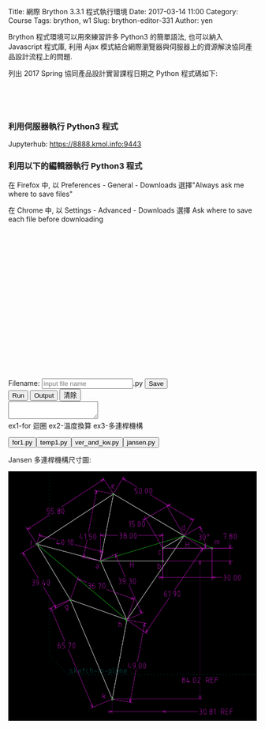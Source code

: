 Title: 網際 Brython 3.3.1 程式執行環境 
Date: 2017-03-14 11:00
Category: Course
Tags: brython, w1
Slug: brython-editor-331
Author: yen

Brython 程式環境可以用來練習許多 Python3 的簡單語法, 也可以納入 Javascript 程式庫, 利用 Ajax 模式結合網際瀏覽器與伺服器上的資源解決協同產品設計流程上的問題.

<!-- PELICAN_END_SUMMARY -->

<!-- 導入 FileSaver 與 filereader -->
<script type="text/javascript" src="./../ace/FileSaver.min.js"></script>
<script type="text/javascript" src="./../ace/filereader.js"></script>

<!-- 導入最新版的 Brython 標準程式庫 3.3.1 -->
<script type="text/javascript" src="./../data/Brython-3.3.1/brython.js">
</script>

<script type="text/javascript" src="./../data/Brython-3.3.1/brython_stdlib.js">
</script>

<!-- 啟動 Brython 時, 設定 pythonpath 為 data/py, 並將 script1.py 放入, 以便取代 3.2.9 之前版本的 script id 導入 -->
<script>
window.onload=function(){
brython({debug:1, pythonpath:['./../data/py']});
}
</script>

<!-- 以下執行 Brython 程式 -->

列出 2017 Spring 協同產品設計實習課程日期之 Python 程式碼如下:

<pre class="brush: python">
<div id="cal2"></div>
<script type="text/python3">
from browser import document, html
import calendar
import locale

cal2 = document["cal2"]

def getClassdate(year=2017, startM=2, startD=20, w=0, note=""):
    # w=0 表示課程排在星期一
    # startM 表示開學月份, startD 表示開學日
    # note 為課程初始告示
    # default calendar MONDAY is the first day of the week
    # 每學期共有 18 週
    totalW = 18
    count = 0
    # output = "2017 Spring 2bCD (三) 08:10-12:00 各週上課日期: "
    output = note + html.BR()
    # 若必須全年搜尋則 7 改為 12, 但是因為只有 18 週, 因此邏輯要修改讓程式較快結束
    for month in range(startM, 7):
        monthArray = calendar.monthcalendar(2017, month)
        for week in range(len(monthArray)):
            weekArray = monthArray[week]
            # 只需要列出星期 (w+1)
            if weekArray[w] != 0:
                if month == startM:
                    if weekArray[w] > startD:
                        count += 1
                        if count <= totalW:
                            if month == 3 and weekArray[w] == 31:
                                output += "w"+str(count)+"-"+ str(month)+ "/" + str(weekArray[w]) + "(放假), "
                            else:
                                output += "w"+str(count)+"-"+ str(month)+ "/" + str(weekArray[w]) + ", "
                else:
                    count += 1
                    if count <=  totalW:
                        if month == 3 and weekArray[w] == 31:
                            output += "w"+str(count)+"-"+ str(month)+ "/" + str(weekArray[w]) + "(放假), "
                        else:
                            output += "w"+str(count)+"-"+ str(month)+ "/" + str(weekArray[w]) + ", "
    cal2 <= output

# 2b 協同產品設計實習 (三 w=2)
getClassdate(year=2017, startM=2, startD=20, w=2, note="2017 Spring 2bCD (三) 08:10-12:00 各週上課日期: ")
cal2 <= html.BR() + html.BR()
# 2a 協同產品設計實習 (四 w=3)
getClassdate(year=2017, startM=2, startD=20, w=3, note="2017 Spring 2aCD (四) 08:10-12:00 各週上課日期: ")
cal2 <= html.BR() + html.BR()
# 1a 網際內容管理 (五 w=4)
getClassdate(year=2017, startM=2, startD=20, w=4, note="2017 Spring 1aWCM (五) 13:20-16:10 各週上課日期: ")
cal2 <= html.BR() + html.BR()
# VE1a 網際內容管理 (五 w=4)
getClassdate(year=2017, startM=2, startD=20, w=4, note="2017 Spring VE1aCP (五) 18:30-20:00 各週上課日期: ")
cal2 <= html.BR() + html.BR()
</script>
</pre>

### 利用伺服器執行 Python3 程式

Jupyterhub: <a href="https://8888.kmol.info:9443">https://8888.kmol.info:9443</a>

### 利用以下的編輯器執行 Python3 程式

在 Firefox 中, 以 Preferences - General - Downloads 選擇"Always ask me where to save files"

在 Chrome 中, 以 Settings - Advanced - Downloads 選擇 Ask where to save each file before downloading

<script src="./../ace/ace.js" type="text/javascript" charset="utf-8"></script>
<script src="./../ace/ext-language_tools.js" type="text/javascript" charset="utf-8"></script>
<script src="./../ace/mode-python3.js" type="text/javascript" charset="utf-8"></script>
<script src="./../ace/snippets/python.js" type="text/javascript" charset="utf-8"></script>
<!-- 請注意, 這裡使用 Javascript 將 localStorage["py_src"] 中存在近端瀏覽器的程式碼, 由使用者決定存檔名稱-->
<script type="text/javascript">
function doSave(){
    var blob = new Blob([localStorage["py_src"]], {type: "text/plain;charset=utf-8"});
    filename = document.getElementById('filename').value
    saveAs(blob, filename+".py");
}
</script>

<!-- 請注意 Brython 3.3.0 之後的版本, 已經不能使用 script id 模式導入, 改用 pythonpath 中的 script1.py 供後續導入 -->

<script type="text/python3" id="script1">
import sys
import time
import traceback
import javascript

from browser import document as doc, window, alert

has_ace = True
try:
    editor = window.ace.edit("editor")
    session = editor.getSession()
    session.setMode("ace/mode/python")

    editor.setOptions({
     'enableLiveAutocompletion': True,
     'enableSnippets': True,
     'highlightActiveLine': False,
     'highlightSelectedWord': True
    })
except:
    from browser import html
    editor = html.TEXTAREA(rows=20, cols=70)
    doc["editor"] <= editor
    def get_value(): return editor.value
    def set_value(x):editor.value = x
    editor.getValue = get_value
    editor.setValue = set_value
    has_ace = False

if hasattr(window, 'localStorage'):
    from browser.local_storage import storage
else:
    storage = None

def reset_src():
    if storage is not None and "py_src" in storage:
        editor.setValue(storage["py_src"])
    else:
        editor.setValue('for i in range(10):\n\tprint(i)')
    editor.scrollToRow(0)
    editor.gotoLine(0)

def reset_src_area():
    if storage and "py_src" in storage:
        editor.value = storage["py_src"]
    else:
        editor.value = 'for i in range(10):\n\tprint(i)'

class cOutput:

    def __init__(self,target):
        self.target = doc[target]
    def write(self,data):
        self.target.value += str(data)
        

#if "console" in doc:
sys.stdout = cOutput("console")
sys.stderr = cOutput("console")

def to_str(xx):
    return str(xx)

info = sys.implementation.version
doc['version'].text = 'Brython %s.%s.%s' % (info.major, info.minor, info.micro)

output = ''

def show_console(ev):
    doc["console"].value = output
    doc["console"].cols = 60
    doc["console"].rows = 10

# load a Python script
def load_script(evt):
    _name = evt.target.value + '?foo=%s' % time.time()
    editor.setValue(open(_name).read())

# run a script, in global namespace if in_globals is True
def run(*args):
    global output
    doc["console"].value = ''
    src = editor.getValue()
    if storage is not None:
       storage["py_src"] = src

    t0 = time.perf_counter()
    try:
        #ns = {'__name__':'__main__'}
        ns = {'__name__':'editor'}
        exec(src, ns)
        state = 1
    except Exception as exc:
        traceback.print_exc(file=sys.stderr)
        state = 0
    output = doc["console"].value

    print('<completed in %6.2f ms>' % ((time.perf_counter() - t0) * 1000.0))
    return state

if has_ace:
    reset_src()
else:
    reset_src_area()
    
def clear_console(ev):
    doc["console"].value = ""

doc['run'].bind('click',run)
doc['show_console'].bind('click',show_console)
doc['clear_console'].bind('click',clear_console)
</script>

<div id="version"></div>
<div id="editor" style="width:600px;height:300px;"></div>

<!-- 以下的表單與按鈕與前面的 Javascript doSave 函式以及 FileSaver.min.js 互相配合 -->

<form>
    <label>Filename: <input type="text" id="filename" placeholder="input file name"/>.py</label>
    <input type="submit" value="Save" onclick="doSave();"/>
</form>
<button id="run">Run</button>
<button id="show_console">Output</button>
<button id="clear_console">清除</button>
<div style="width:100%;height:100%;">
<textarea id="console" autocomplete="off"></textarea>
</div>
<div id="common"></div>

<script type="text/python3">
from browser import document as doc
import script1

def ex1(ev):
    script1.editor.setValue('''#ex1 簡單的 for 迴圈範例
    for i in range(10):
        print(i)
    ''')
    script1.editor.scrollToRow(0)
    script1.editor.gotoLine(0)
doc['ex1'].bind('click',ex1)
</script><a id="ex1">ex1</a>-for 迴圈

<script type="text/python3">
from browser import document as doc
import script1

def ex2(ev):
    script1.editor.setValue('''#溫度轉換程式
from browser import document as doc

# 因為此函式與滑鼠互動, 需要 event 當作輸入
def convTemp():
    mystring = ""
    cdegree = input("請輸入攝氏溫度:")
    fdegree = float(cdegree)*9/5 + 32
    output_string = "攝氏 " + str(cdegree) + "度=華氏 " + str(fdegree) + "度" 
    # 利用 print() 將轉換結果送到 console 區
    print(output_string)

#直接呼叫 convTemp() 執行
convTemp()
    ''')
    script1.editor.scrollToRow(0)
    script1.editor.gotoLine(0)
doc['ex2'].bind('click',ex2)
</script><a id="ex2">ex2</a>-溫度換算

<script type="text/python3">
from browser import document as doc
import script1

def ex3(ev):
    script1.editor.setValue('''#jansen 多連桿機構驗算
from math import pi, cos, sin, sqrt, acos

radian = 180/pi
degree = pi/180

#PLAP
def plap(ax, ay, ac, bac, bx, by, ccw):
    if ccw == 1:
        cx= ac*cos(bac - acos((ax**2 - 2*ax*bx + ay**2 - 2*ay*by + bx**2 + by**2 + abs(ax - bx)**2 - abs(ay - by)**2)/(2*sqrt(ax**2 - 2*ax*bx + ay**2 - 2*ay*by + bx**2 + by**2)*abs(ax - bx)))) + ax 
        cy= ac*sin(bac - acos((ax**2 - 2*ax*bx + ay**2 - 2*ay*by + bx**2 + by**2 + abs(ax - bx)**2 - abs(ay - by)**2)/(2*sqrt(ax**2 - 2*ax*bx + ay**2 - 2*ay*by + bx**2 + by**2)*abs(ax - bx)))) + ay
    else:
        cx= ac*cos(bac + acos((ax**2 - 2*ax*bx + ay**2 - 2*ay*by + bx**2 + by**2 + abs(ax - bx)**2 - abs(ay - by)**2)/(2*sqrt(ax**2 - 2*ax*bx + ay**2 - 2*ay*by + bx**2 + by**2)*abs(ax - bx)))) + ax 
        cy= ac*sin(bac + acos((ax**2 - 2*ax*bx + ay**2 - 2*ay*by + bx**2 + by**2 + abs(ax - bx)**2 - abs(ay - by)**2)/(2*sqrt(ax**2 - 2*ax*bx + ay**2 - 2*ay*by + bx**2 + by**2)*abs(ax - bx)))) + ay
    return cx, cy

#PLLP
def pllp(ax, ay, ac, cb, bx, by, cw):
    if cw == 1:
        cx =  -((ay - by)*(-ac**2*ay + ac**2*by + ax**2*ay + ax**2*by - 2*ax*ay*bx - 2*ax*bx*by + ay**3 - ay**2*by + ay*bx**2 - ay*by**2 + ay*cb**2 + bx**2*by + by**3 - by*cb**2 - sqrt((-ac**2 + 2*ac*cb + ax**2 - 2*ax*bx + ay**2 - 2*ay*by + bx**2 + by**2 - cb**2)*(ac**2 + 2*ac*cb - ax**2 + 2*ax*bx - ay**2 + 2*ay*by - bx**2 - by**2 + cb**2))*(ax - bx)) + (ac**2 - ax**2 - ay**2 + bx**2 + by**2 - cb**2)*(ax**2 - 2*ax*bx + ay**2 - 2*ay*by + bx**2 + by**2))/(2*(ax - bx)*(ax**2 - 2*ax*bx + ay**2 - 2*ay*by + bx**2 + by**2))
        cy =  (-ac**2*ay + ac**2*by + ax**2*ay + ax**2*by - 2*ax*ay*bx - 2*ax*bx*by + ay**3 - ay**2*by + ay*bx**2 - ay*by**2 + ay*cb**2 + bx**2*by + by**3 - by*cb**2 + sqrt((-ac**2 + 2*ac*cb + ax**2 - 2*ax*bx + ay**2 - 2*ay*by + bx**2 + by**2 - cb**2)*(ac**2 + 2*ac*cb - ax**2 + 2*ax*bx - ay**2 + 2*ay*by - bx**2 - by**2 + cb**2))*(-ax + bx))/(2*(ax**2 - 2*ax*bx + ay**2 - 2*ay*by + bx**2 + by**2))
    else:
        cx =  -((ay - by)*(-ac**2*ay + ac**2*by + ax**2*ay + ax**2*by - 2*ax*ay*bx - 2*ax*bx*by + ay**3 - ay**2*by + ay*bx**2 - ay*by**2 + ay*cb**2 + bx**2*by + by**3 - by*cb**2 + sqrt((-ac**2 + 2*ac*cb + ax**2 - 2*ax*bx + ay**2 - 2*ay*by + bx**2 + by**2 - cb**2)*(ac**2 + 2*ac*cb - ax**2 + 2*ax*bx - ay**2 + 2*ay*by - bx**2 - by**2 + cb**2))*(ax - bx)) + (ac**2 - ax**2 - ay**2 + bx**2 + by**2 - cb**2)*(ax**2 - 2*ax*bx + ay**2 - 2*ay*by + bx**2 + by**2))/(2*(ax - bx)*(ax**2 - 2*ax*bx + ay**2 - 2*ay*by + bx**2 + by**2))
        cy =  (-ac**2*ay + ac**2*by + ax**2*ay + ax**2*by - 2*ax*ay*bx - 2*ax*bx*by + ay**3 - ay**2*by + ay*bx**2 - ay*by**2 + ay*cb**2 + bx**2*by + by**3 - by*cb**2 + sqrt((-ac**2 + 2*ac*cb + ax**2 - 2*ax*bx + ay**2 - 2*ay*by + bx**2 + by**2 - cb**2)*(ac**2 + 2*ac*cb - ax**2 + 2*ax*bx - ay**2 + 2*ay*by - bx**2 - by**2 + cb**2))*(ax - bx))/(2*(ax**2 - 2*ax*bx + ay**2 - 2*ay*by + bx**2 + by**2))
    return cx, cy

ax = -38
ay = 0
# b 為原點
bx = 0
by = 0
cx = 0
cy = 7.8
# m 為配合 PLAP 新增固定點
mx = 30
my = 7.8
# dcm ccw 方向角度
dcm = 30*degree
cd = 15
# 三角形 dcm 為 ccw plap d=(a, cd, dcm, m)
dx, dy = plap(cx, cy, cd, dcm, mx, my, ccw=1)
print("dx=", dx, "dy=", dy)
# 三角形 aed 為 cw pllp e=(a, ae, ed, d)
ae = 41.5
ed = 50
ex, ey = pllp(ax, ay, ae, ed, dx, dy, cw=1)
print("ex=", ex, "ey=", ey)
# 三角形 afe 為 cw pllp f=(a, af, fe, e)
af = 40.1
fe = 55.8
fx, fy = pllp(ax, ay, af, fe, ex, ey, cw=1)
print("fx=", fx, "fy=", fy)
# 三角形 dha 為 cw pllp h=(d, dh, ha, a)
dh = 61.9
ha = 39.3
hx, hy = pllp(dx, dy, dh, ha, ax, ay, cw=1)
print("hx=", hx, "hy=", hy)
# 三角形 hgf 為 cw pllp g=(h, hg, gf, f)
hg = 36.7
gf = 39.4
gx, gy = pllp(hx, hy, hg, gf, fx, fy, cw=1)
print("gx=", gx, "gy=", gy)
# 三角形 hkg 為 cw pllp k=(h, hk, kg, g)
hk = 49
kg = 65.7
kx, ky = pllp(hx, hy, hk, kg, gx, gy, cw=1)
print("kx=", kx, "ky=", ky)
    ''')
    script1.editor.scrollToRow(0)
    script1.editor.gotoLine(0)
doc['ex3'].bind('click',ex3)
</script><a id="ex3">ex3</a>-多連桿機構

<script type="text/python3">
from browser import document
import script1

def get_file(e):
    data = open("./../python_ex/for1.py").read()
    script1.editor.setValue(data)
    script1.editor.scrollToRow(0)
    script1.editor.gotoLine(0)
    
document["get"].bind("click", get_file)
</script>

<script type="text/python3">
from browser import document
import script1

def get_temp1(e):
    data = open("./../python_ex/temp1.py").read()
    script1.editor.setValue(data)
    script1.editor.scrollToRow(0)
    script1.editor.gotoLine(0)
    
document["get_temp1"].bind("click", get_temp1)
</script>

<script type="text/python3">
from browser import document
import script1

def get_ver_and_kw(e):
    data = open("./../python_ex/ver_and_kw.py").read()
    script1.editor.setValue(data)
    script1.editor.scrollToRow(0)
    script1.editor.gotoLine(0)
    
document["get_ver_and_kw"].bind("click", get_ver_and_kw)
</script>

<script type="text/python3">
from browser import document
import script1

def jansen(e):
    data = open("./../python_ex/jansen.py").read()
    script1.editor.setValue(data)
    script1.editor.scrollToRow(0)
    script1.editor.gotoLine(0)
    
document["jansen"].bind("click", jansen)
</script>

<button id="get">for1.py</button><button id="get_temp1">temp1.py</button><button id="get_ver_and_kw">ver_and_kw.py</button><button id="jansen">jansen.py</button>

Jansen 多連桿機構尺寸圖:

<img src="./../data/jansen_sympy.png" width="800" />
